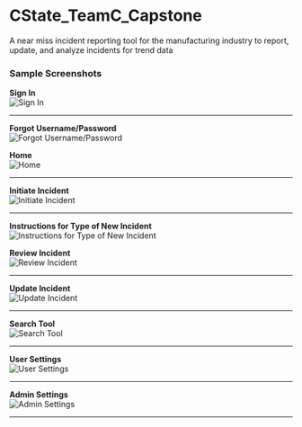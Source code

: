 # CState_TeamC_Capstone
A near miss incident reporting tool for the manufacturing industry to report, update, and analyze incidents for trend data

### Sample Screenshots
**Sign In**  
![Sign In](screenshots/latest/signIn.png)  
***

**Forgot Username/Password**  
![Forgot Username/Password](screenshots/latest/resetCredentials.png)

**Home**  
![Home](screenshots/latest/Home.png)
***

**Initiate Incident**  
![Initiate Incident](screenshots/latest/initiateIncident.png)
***

**Instructions for Type of New Incident**  
![Instructions for Type of New Incident](screenshots/latest/typeInstructions.png)

**Review Incident**  
![Review Incident](screenshots/latest/reviewIncident.png)
***

**Update Incident**  
![Update Incident](screenshots/latest/updateIncident.png)
***

**Search Tool**  
![Search Tool](screenshots/latest/searchTool.png)
***

**User Settings**  
![User Settings](screenshots/latest/userSettings.png)
***

**Admin Settings**  
![Admin Settings](screenshots/latest/adminSettings.png)
***
